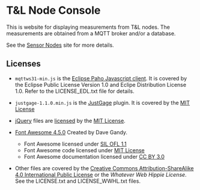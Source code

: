 T&L Node Console
================
This is website for displaying measurements from T&L nodes. The
measurements are obtained from a MQTT broker and/or a database.

See the [Sensor Nodes](http://sensornodeinfo.rockingdlabs.com/) site for
more details.

Licenses
--------

 * `mqttws31-min.js` is the [Eclipse Paho Javascript client](https://eclipse.org/paho/clients/js/).
     It is covered by the Eclipse Public License Version 1.0 and Eclipe
     Distribution License 1.0. Refer to the LICENSE_EDL.txt file for
     details.

 * `justgage-1.1.0.min.js` is the [JustGage](http://justgage.com)
   plugin. It is covered by the [MIT License](http://opensource.org/licenses/mit-license.php)
 
 * [jQuery](https://jquery.org) files are [licensed](https://jquery.org/license/)
     by the [MIT License](http://opensource.org/licenses/mit-license.php). 

  * [Font Awesome 4.5.0](http://fontawesome.io/) Created by Dave Gandy.
      - Font Awesome licensed under [SIL OFL 1.1](http://scripts.sil.org/OFL)
      - Font Awesome code licensed under [MIT License](http://opensource.org/licenses/mit-license.html)
      - Font Awesome documentation licensed under [CC BY 3.0](http://creativecommons.org/licenses/by/3.0/)

 * Other files are covered by the [Creative Commons Attribution-ShareAlike 4.0 International Public License](https://creativecommons.org/licenses/by-sa/4.0/legalcode)
   or the _Whatever Web Hippie License_. See the LICENSE.txt and
   LICENSE_WWHL.txt files.


 
